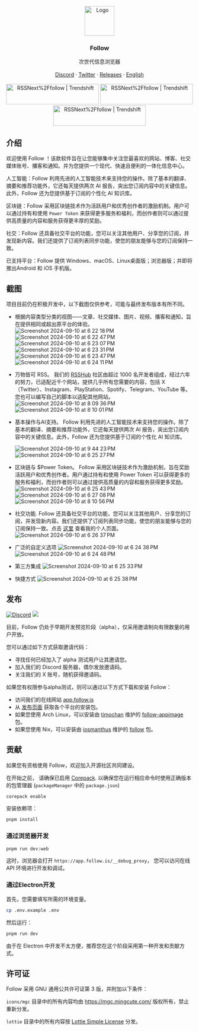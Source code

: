 <div align="center">
  <a href="https://github.com/RSSNext/Follow">
    <img src="https://github.com/RSSNext/follow/assets/41265413/c6c02ad5-cddc-46f5-8420-a47afe1c82fe" alt="Logo" width="80" height="80">
  </a>

  <h3>Follow</h3>

  <p>
    次世代信息浏览器
    <br />
    <br />
    <a href="https://discord.gg/followapp">Discord</a>
    ·
    <a href="https://x.com/intent/follow?screen_name=follow_app_">Twitter</a>
    ·
    <a href="https://github.com/RSSNext/Follow/releases">Releases</a>
    ·
    <a href="README.md">English</a>
    <br />
    <br />
    <a href="https://trendshift.io/repositories/9938" target="_blank"><img src="https://github.com/user-attachments/assets/7d394847-f019-46e5-94ec-5bf4ccda6146" alt="RSSNext%2Ffollow | Trendshift" style="width: 250px; height: 55px;" width="250" height="55"/></a>
    <a href="https://trendshift.io/repositories/9938" target="_blank"><img src="https://github.com/user-attachments/assets/0696530c-cfe3-4f2e-975f-07ef31521092" alt="RSSNext%2Ffollow | Trendshift" style="width: 250px; height: 55px;" width="250" height="55"/></a>
    <a href="https://trendshift.io/repositories/9938" target="_blank"><img src="https://github.com/user-attachments/assets/c3c6ee92-f81a-4f0a-b9d7-c03832c8a3ee" alt="RSSNext%2Ffollow | Trendshift" style="width: 250px; height: 55px;" width="250" height="55"/></a>
  </p>
</div>

## 介绍

欢迎使用 Follow ！该款软件旨在让您能够集中关注您最喜欢的网站、博客、社交媒体账号、播客和通知。并为您提供一个现代、快速且便利的一体化信息中心。

人工智能：Follow 利用先进的人工智能技术来支持您的操作。除了基本的翻译、摘要和推荐功能外，它还每天提供两次 AI 报告，突出您订阅内容中的关键信息。此外，Follow 还为您提供基于订阅的个性化 AI 知识库。

区块链：Follow 采用区块链技术作为活跃用户和优秀创作者的激励机制。用户可以通过持有和使用 `Power Token` 来获得更多服务和福利，而创作者则可以通过提供高质量的内容和服务获得更丰厚的奖励。

社交：Follow 还具备社交平台的功能，您可以关注其他用户、分享您的订阅，并发现新内容。我们还提供了订阅列表同步功能，使您的朋友能够与您的订阅保持一致。

已支持平台：Follow 提供 Windows、macOS、Linux桌面版；浏览器版；并即将推出Android 和 iOS 手机版。

## 截图

项目目前仍在积极开发中，以下截图仅供参考，可能与最终发布版本有所不同。

- 根据内容类型分类的视图——文章、社交媒体、图片、视频、播客和通知，旨在提供相同或超出原平台的体验。
  ![Screenshot 2024-09-10 at 6 22 18 PM](https://github.com/user-attachments/assets/1958ec70-1916-47c5-82d0-3bd8e43f3a26)
  ![Screenshot 2024-09-10 at 6 22 47 PM](https://github.com/user-attachments/assets/1d0c3ed7-3da5-45e6-a264-399e8ea4071b)
  ![Screenshot 2024-09-10 at 6 23 07 PM](https://github.com/user-attachments/assets/d21d54be-c343-4ac6-99f0-90c1e410245a)
  ![Screenshot 2024-09-10 at 6 23 31 PM](https://github.com/user-attachments/assets/1781f368-8375-4b50-a66c-c8d8340f3ffb)
  ![Screenshot 2024-09-10 at 6 23 47 PM](https://github.com/user-attachments/assets/6ccfeada-dbc3-4c76-8ca2-5dcac8c06804)
  ![Screenshot 2024-09-10 at 6 24 11 PM](https://github.com/user-attachments/assets/f723d62a-1be7-48b1-a42c-83960af133be)

- 万物皆可 RSS。 我们的 [RSSHub](https://github.com/DIYgod/RSSHub) 社区由超过 1000 名开发者组成，经过六年的努力，已适配近千个网站，提供几乎所有您需要的内容，包括 X（Twitter）、Instagram、PlayStation、Spotify、Telegram、YouTube 等。您也可以编写自己的脚本以适配其他网站。
  ![Screenshot 2024-09-10 at 8 09 36 PM](https://github.com/user-attachments/assets/5bd445f3-e005-4273-b892-7b29212970e2)
  ![Screenshot 2024-09-10 at 8 10 01 PM](https://github.com/user-attachments/assets/25fbc9d2-ea10-4477-a4e9-1732f59fcb57)

- 基本操作与AI支持。 Follow 利用先进的人工智能技术来支持您的操作。除了基本的翻译、摘要和推荐功能外，它还每天提供两次 AI 报告，突出您订阅内容中的关键信息。此外，Follow 还为您提供基于订阅的个性化 AI 知识库。

  ![Screenshot 2024-09-10 at 9 44 23 PM](https://github.com/user-attachments/assets/1801f1ba-e57f-4daf-8120-32631b0bdc2c)
  ![Screenshot 2024-09-10 at 6 25 27 PM](https://github.com/user-attachments/assets/ddd14398-f735-433c-91cb-a2898ddf2098)

- 区块链与 $Power Token。 Follow 采用区块链技术作为激励机制，旨在奖励活跃用户和优秀创作者。用户通过持有和使用 Power Token 可以获得更多的服务和福利，而创作者则可以通过提供高质量的内容和服务获得更多奖励。
  ![Screenshot 2024-09-10 at 6 25 43 PM](https://github.com/user-attachments/assets/351ac415-d94e-4d5a-af42-37656c3e535c)
  ![Screenshot 2024-09-10 at 6 27 08 PM](https://github.com/user-attachments/assets/82d71c46-c039-41b9-b3cd-5ad078ff14a5)
  ![Screenshot 2024-09-10 at 8 10 56 PM](https://github.com/user-attachments/assets/2424dfd4-59a6-4dad-8eb7-8db61a711b45)

- 社交功能. Follow 还具备社交平台的功能，您可以关注其他用户、分享您的订阅，并发现新内容。我们还提供了订阅列表同步功能，使您的朋友能够与您的订阅保持一致。点击 [这里](https://app.follow.is/profile/54728159538884608) 查看我的个人页面。
  ![Screenshot 2024-09-10 at 6 26 37 PM](https://github.com/user-attachments/assets/b636fd6d-0fcb-436b-8856-f7a965dba12d)

- 广泛的自定义选项
  ![Screenshot 2024-09-10 at 6 24 38 PM](https://github.com/user-attachments/assets/53ff78cd-02d0-4eeb-a10f-40ae21d85912)
  ![Screenshot 2024-09-10 at 6 24 48 PM](https://github.com/user-attachments/assets/64bf2e9e-d9fe-4a90-bb3d-975ddb3e6558)

- 第三方集成
  ![Screenshot 2024-09-10 at 6 25 33 PM](https://github.com/user-attachments/assets/ea86fdbd-4b53-47ae-8bc5-d9a382ef07b5)

- 快捷方式
  ![Screenshot 2024-09-10 at 6 25 38 PM](https://github.com/user-attachments/assets/43116bea-47b9-4c17-bc4f-92fb101a37a5)

## 发布

[![Discord](https://img.shields.io/discord/1243823539426033696?logo=discord&label=Discord&style=flat-square&color=5865F2)](https://discord.gg/followapp) [![](https://img.shields.io/badge/any_text-Follow-blue?color=2CA5E0&label=_&logo=x&cacheSeconds=3600&style=flat-square)](https://x.com/intent/follow?screen_name=follow_app_)

目前，Follow 仍处于早期开发预览阶段（alpha），仅采用邀请制向有限数量的用户开放。

您可以通过如下方式获取邀请代码：

- 寻找任何已经加入了 alpha 测试用户让其邀请您。
- 加入我们的 Discord 服务器，偶尔发放邀请码。
- 关注我们的 X 账号，随机获得邀请码。

如果您有权限参与alpha测试，则可以通过以下方式下载和安装 Follow：

- 访问我们的在线网站 [app.follow.is](https://app.follow.is)
- 从 [发布页面](https://github.com/RSSNext/Follow/releases) 获取各个平台的安装包。
- 如果您使用 Arch Linux，可以安装由 [timochan](https://github.com/ttimochan) 维护的 [follow-appimage](https://aur.archlinux.org/packages/follow-appimage) 包。
- 如果您使用 Nix，可以安装由 [iosmanthus](https://github.com/iosmanthus) 维护的 [follow](https://github.com/NixOS/nixpkgs/blob/master/pkgs/by-name/fo/follow/package.nix) 包。

## 贡献

如果您有资格使用 Follow，欢迎加入开源社区共同建设。

在开始之前， 请确保已启用 [Corepack](https://nodejs.org/api/corepack.html). 以确保您在运行相应命令时使用正确版本的包管理器 (`packageManager` 中的 `package.json`)

```sh
corepack enable
```

安装依赖项：

```sh
pnpm install
```

### 通过浏览器开发

```sh
pnpm run dev:web
```

这时，浏览器会打开 `https://app.follow.is/__debug_proxy`， 您可以访问在线 API 环境进行开发和调试。

### 通过Electron开发

首先，您需要填写所需的环境变量。

```sh
cp .env.example .env
```

然后运行：

```sh
pnpm run dev
```

由于在 Electron 中开发不太方便，推荐您在这个阶段采用第一种开发和贡献方式。

## 许可证

Follow 采用 GNU 通用公共许可证第 3 版，并附加以下条件：

`icons/mgc` 目录中的所有内容均由 https://mgc.mingcute.com/ 版权所有，禁止重新分发。

`lottie` 目录中的所有内容按 [Lottie Simple License](https://lottiefiles.com/page/license) 分发。
